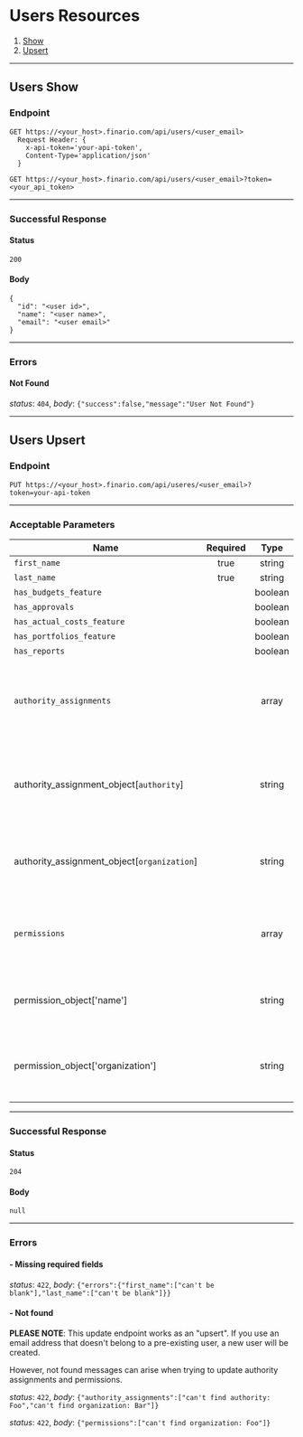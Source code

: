 # Users Resources

1. [Show](#users-show)
2. [Upsert](#users-upsert)

* * *

## Users Show

### Endpoint
```
GET https://<your_host>.finario.com/api/users/<user_email>
  Request Header: {
    x-api-token='your-api-token',
    Content-Type='application/json'
  }
```
```
GET https://<your_host>.finario.com/api/users/<user_email>?token=<your_api_token>
```

<hr style="border-bottom: 1px solid #ddd"/>

### Successful Response
#### Status
`200`

#### Body
```
{
  "id": "<user id>",
  "name": "<user name>",
  "email": "<user email>"
}
```

<hr style="border-bottom: 1px solid #ddd"/>

### Errors
#### Not Found
_status_: `404`, _body_: `{"success":false,"message":"User Not Found"}`


* * *


## Users Upsert

### Endpoint
`PUT https://<your_host>.finario.com/api/useres/<user_email>?token=your-api-token`
<hr style="border-bottom: 1px solid #ddd"/>

### Acceptable Parameters
Name | Required | Type | Notes
---- | :------: | :--: | -----
`first_name` | true | string |
`last_name` | true | string |
`has_budgets_feature` | | boolean |
`has_approvals` | | boolean |
`has_actual_costs_feature` | | boolean |
`has_portfolios_feature` | | boolean |
`has_reports` | | boolean |
`authority_assignments` | | array | An array of Authority Assignment objects, e.g., `[{"authority": "foo", "organization": "bar"}]`
authority_assignment_object[`authority`] | | string | Must match an authority assignment `name` that already exists in your Finario application.
authority_assignment_object[`organization`] | | string | Must match an organization `name` that already exists in your Finario application.
`permissions` | | array | An array of Permission objects, e.g., `[{"name": "foo", "organization": "bar"}]`
permission_object['name'] | | string | As of now, "Edit" is the only level of permissions supported.
permission_object['organization'] | | string | Must match an organization `name` that already exists in your Finario application.

<hr style="border-bottom: 1px solid #ddd"/>

### Successful Response
#### Status
`204`
#### Body
`null`

<hr style="border-bottom: 1px solid #ddd"/>

### Errors
#### - Missing required fields
_status_: `422`, _body_: `{"errors":{"first_name":["can't be blank"],"last_name":["can't be blank"]}}`

#### - Not found
__PLEASE NOTE__: This update endpoint works as an "upsert". If you use an email address that doesn't belong to a pre-existing user, a new user will be created.

However, not found messages can arise when trying to update authority assignments and permissions.

_status_: `422`, _body_: `{"authority_assignments":["can't find authority: Foo","can't find organization: Bar"]}`

_status_: `422`, _body_: `{"permissions":["can't find organization: Foo"]}`
